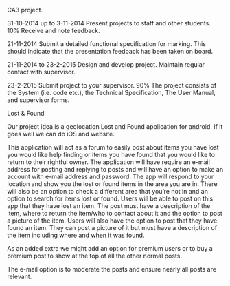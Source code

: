 CA3 project.

31-10-2014 up to 3-11-2014	Present projects to staff and other students. 10%
Receive and note feedback.

21-11-2014	Submit a detailed functional specification for marking.
This should indicate that the presentation feedback has been taken on board.

21-11-2014 to 23-2-2015	Design and develop project.
Maintain regular contact with supervisor.

23-2-2015	Submit project to your supervisor. 90%
The project consists of the System (i.e. code etc.), the Technical Specification, The User Manual, and supervisor forms.

Lost & Found

Our project idea is a geolocation Lost and Found application for android.
If it goes well we can do iOS and website.

This application will act as a forum to easily post about items you have lost you would like help finding or items you have found that you would like to return to their rightful owner.
The application will have require an e-mail address for posting and replying to posts and will have an option to make an account with e-mail address and password.
The app will respond to your location and show you the lost or found items in the area you are in. There will also be an option to check a different area that you’re not in and an option to search for items lost or found.
Users will be able to post on this app that they have lost an item. The post must have a description of the item, where to return the item/who to contact about it and the option to post a picture of the item. Users will also have the option to post that they have found an item. They can post a picture of it but must have a description of the item including where and when it was found.

As an added extra we might add an option for premium users or to buy a premium post to show at the top of all the other normal posts.

The e-mail option is to moderate the posts and ensure nearly all posts are relevant.
